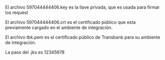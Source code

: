 El archivo 597044444406.key es la llave privada, que es usada para firmar los request

El archivo 597044444406.crt es el certificado público que esta previamente cargado en el ambiente de integración.

El archivo tbk.pem es el certificado público de Transbank para su ambiente de integración.

La pass del .jks es 12345678